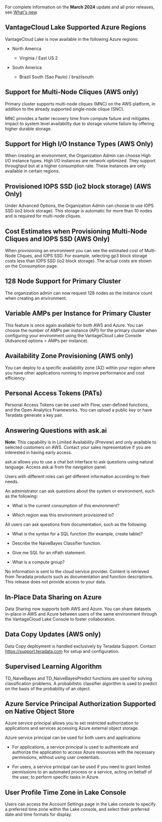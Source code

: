 For complete information on the **March 2024** update and all prior releases, see [What's new](https://docs.teradata.com/access/sources/dita/topic?dita:mapPath=phg1621910019905.ditamap&dita:ditavalPath=pny1626732985837.ditaval&dita:topicPath=lpz1632246643646.dita).

## VantageCloud Lake Supported Azure Regions


VantageCloud Lake is now available in the following Azure regions:

-   North America

    -   Virginia / East US 2


-   South America

    -   Brazil South (Sao Paulo) / brazilsouth


## Support for Multi-Node Cliques (AWS only)


Primary cluster supports multi-node cliques (MNC) on the AWS platform, in addition to the already supported single-node clique (SNC).

MNC provides a faster recovery time from compute failure and mitigates impact to system level availability due to storage volume failure by offering higher durable storage.

## Support for High I/O Instance Types (AWS Only)


When creating an environment, the Organization Admin can choose High I/O instance types. High I/O instances are network optimized. They support throughput but at a higher consumption rate. These instances are only available in certain regions.

## Provisioned IOPS SSD (io2 block storage) (AWS Only)


Under Advanced Options, the Organization Admin can choose to use IOPS SSD (io2 block storage). This storage is automatic for more than 10 nodes and is required for multi-node cliques.

## Cost Estimates when Provisioning Multi-Node Cliques and IOPS SSD (AWS Only)


When provisioning an environment you can see the estimated cost of Multi-Node Cliques, and IOPS SSD. For example, selecting gp3 block storage costs less than IOPS SSD (io2 block storage). The actual costs are shown on the Consumption page.

## 128 Node Support for Primary Cluster


The organization admin can now request 128 nodes as the instance count when creating an environment.

## Variable AMPs per Instance for Primary Cluster


This feature is once again available for both AWS and Azure. You can choose the number of AMPs per instance (API) for the primary cluster when configuring your environment using the VantageCloud Lake Console (Advanced options > AMPs per instance).

## Availability Zone Provisioning (AWS only)


You can deploy to a specific availability zone (AZ) within your region where you have other applications running to improve performance and cost efficiency.

## Personal Access Tokens (PATs)


Personal Access Tokens can be used with Flow, user-defined functions, and the Open Analytics Frameworks. You can upload a public key or have Teradata generate a key pair.

## Answering Questions with ask.ai


**Note:** This capability is in Limited Availability (Preview) and only available to selected customers on AWS. Contact your sales representative if you are interested in having early access.

ask.ai allows you to use a chat bot interface to ask questions using natural language. Access ask.ai from the navigation panel.

Users with different roles can get different information according to their needs.

An administrator can ask questions about the system or environment, such as the following:

-   What is the current consumption of this environment?


-   Which region was this environment provisioned in?


All users can ask questions from documentation, such as the following:

-   What is the syntax for a SQL function (for example, create table)?


-   Describe the NaiveBayes Classifier function.


-   Give me SQL for an nPath statement.


-   What is a compute group?


No information is sent to the cloud service provider. Content is retrieved from Teradata products such as documentation and function descriptions. This release does not provide access to your data.

## In-Place Data Sharing on Azure


Data Sharing now supports both AWS and Azure. You can share datasets in-place in AWS and Azure between users of the same environment through the VantageCloud Lake Console to foster collaboration.

## Data Copy Updates (AWS only)


Data Copy deployment is handled exclusively by Teradata Support. Contact https://support.teradata.com for setup and configuration.

## Supervised Learning Algorithm


TD_NaiveBayes and TD_NaiveBayesPredict functions are used for solving classification problems. A probabilistic classifier algorithm is used to predict on the basis of the probability of an object.

## Azure Service Principal Authorization Supported on Native Object Store


Azure service principal allows you to set restricted authorization to applications and services accessing Azure external object storage.

Azure service principal can be used for both users and applications:

-   For applications, a service principal is used to authenticate and authorize the application to access Azure resources with the necessary permissions, without using user credentials.


-   For users, a service principal can be used if you need to grant limited permissions to an automated process or a service, acting on behalf of the user, to perform specific tasks in Azure.


## User Profile Time Zone in Lake Console


Users can access the Account Settings page in the Lake console to specify a preferred time zone within the Lake console, and select their preferred date and time formats for display.

